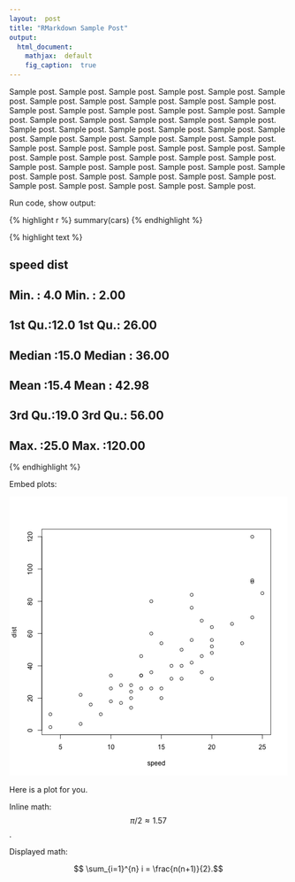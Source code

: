 ```yaml
---
layout:  post
title: "RMarkdown Sample Post"
output:
  html_document:
    mathjax:  default
    fig_caption:  true
---
```


Sample post. Sample post. Sample post. Sample post. Sample post. Sample post. Sample post. Sample post. Sample post. Sample post. Sample post. Sample post. Sample post. Sample post. Sample post. Sample post. Sample post. Sample post. Sample post. Sample post. Sample post. Sample post. Sample post. Sample post. Sample post. Sample post. Sample post. Sample post. Sample post. Sample post. Sample post. Sample post. Sample post. Sample post. Sample post. Sample post. Sample post. Sample post. Sample post. Sample post. Sample post. Sample post. Sample post. Sample post. Sample post. Sample post. Sample post. Sample post. Sample post. Sample post. Sample post. Sample post. Sample post. Sample post. Sample post. Sample post. Sample post. Sample post. Sample post. Sample post. 



Run code, show output:


{% highlight r %}
summary(cars)
{% endhighlight %}



{% highlight text %}
##      speed           dist       
##  Min.   : 4.0   Min.   :  2.00  
##  1st Qu.:12.0   1st Qu.: 26.00  
##  Median :15.0   Median : 36.00  
##  Mean   :15.4   Mean   : 42.98  
##  3rd Qu.:19.0   3rd Qu.: 56.00  
##  Max.   :25.0   Max.   :120.00
{% endhighlight %}

Embed plots:

![plot of chunk unnamed-chunk-3](/figure/source/2012-01-01-rmarkdown-sample-post/unnamed-chunk-3-1.png) 

<p class = "figcaption">Here is a plot for you.</p>

Inline math:  $$ \pi/2 \approx 1.57 $$. 

Displayed math:

$$ \sum_{i=1}^{n} i = \frac{n(n+1)}{2}.$$
